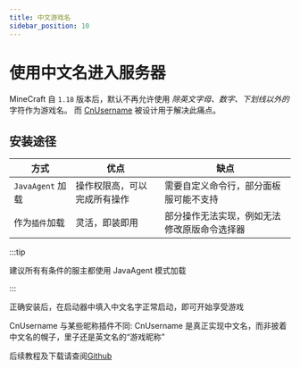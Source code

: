 ```yaml
---
title: 中文游戏名
sidebar_position: 10
---
```


# 使用中文名进入服务器

MineCraft 自 `1.18` 版本后，默认不再允许使用 _除英文字母、数字、下划线以外的_ 字符作为游戏名。
而 [CnUsername](https://github.com/0XPYEX0/CnUsername) 被设计用于解决此痛点。

## 安装途径

| 方式             | 优点             | 缺点                     |
|----------------|----------------|------------------------|
| `JavaAgent` 加载 | 操作权限高，可以完成所有操作 | 需要自定义命令行，部分面板服可能不支持    |
| 作为`插件`加载       | 灵活，即装即用        | 部分操作无法实现，例如无法修改原版命令选择器 |

:::tip

建议所有有条件的服主都使用 JavaAgent 模式加载

:::

正确安装后，在启动器中填入中文名字正常启动，即可开始享受游戏

CnUsername 与某些昵称插件不同: CnUsername 是真正实现中文名，而非披着中文名的幌子，里子还是英文名的“游戏昵称”

后续教程及下载请查阅[Github](https://github.com/0XPYEX0/CnUsername)
